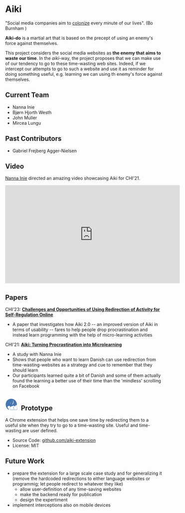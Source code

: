
# Aiki
"Social media companies aim to [colonize](https://twitter.com/JoshuaPHilll/status/1587857229054705666) every minute of our lives". (Bo Burnham )

**Aiki-do** is a martial art that is based on the precept of using an enemy's force against themselves. 

This project considers the social media websites as **the enemy that aims to waste our time**. In the *aiki*-way, the project proposes that we can make use of our tendency to go to these time-wasting web sites. Indeed, if we intercept our attempts to go to such a website and use it as reminder for doing something useful, e.g. learning we can using th enemy's force against themselves. 

## Current Team
- Nanna Inie
- Bjørn Hjorth Westh
- John Muller
- Mircea Lungu

## Past Contributors
- Gabriel Frejberg Agger-Nielsen

## Video

[Nanna Inie](https://pure.itu.dk/en/persons/nanna-inie) directed an amazing video showcasing Aiki for CHI'21. 

<iframe width="560" height="315" src="https://www.youtube.com/embed/4o2DFV7VS9g" title="YouTube video player" frameborder="0" allow="accelerometer; autoplay; clipboard-write; encrypted-media; gyroscope; picture-in-picture; web-share" allowfullscreen></iframe>

## Papers

CHI'23: [**Challenges and Opportunities of Using Redirection of Activity for Self-Regulation Online**](../docs/assets/papers/Aiki-CHI23.pdf)
- A paper that investigates how Aiki 2.0 -- an improved version of Aiki in terms of usability -- fares to help people drop procrastination and instead learn programming with the help of micro-learning activities

CHI'21: [**Aiki: Turning Procrastination into Microlearning**](../docs/assets/papers/Aiki-CHI21.pdf) 
- A study with Nanna Inie 
- Shows that people who want to learn Danish can use redirection from time-wasting-websites as a strategy and cue to remember that they should learn
 - Our participants learned quite a bit of Danish and some of them actually found the learning a better use of their time than the 'mindless' scrolling on Facebook


<h2><img src="/docs/assets/icons/aiki-logo.png" style="width:40px; margin-right: 0.5em"/>Prototype</h2>
A Chrome extension that helps one save time by redirecting them to a useful site when they try to go to a time-wasting site. Useful and time-wasting are user defined. 

- Source Code: [github.com/aiki-extension](https://github.com/Aiki-Extension/Aiki)
- License: MIT




## Future Work
- prepare the extension for a large scale case study and for generalizing it (remove the hardcoded redirections to either language websites or programmig; let people redirect to whatever they like)
	- allow user-definition of any time-saving websites
	- make the backend ready for publication
	- design the expertiment 
- implement interceptions also on mobile devices 

